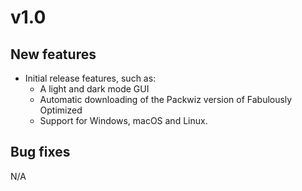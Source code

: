# v1.0

## New features

- Initial release features, such as:
  - A light and dark mode GUI
  - Automatic downloading of the Packwiz version of Fabulously Optimized
  - Support for Windows, macOS and Linux.

## Bug fixes

N/A
